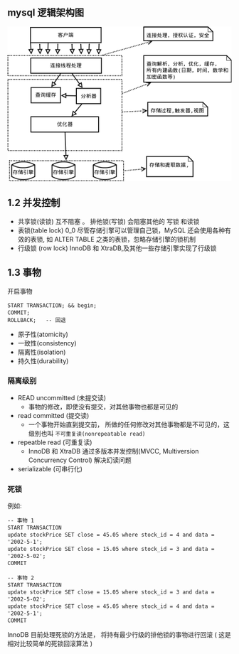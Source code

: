 ## mysql 逻辑架构图
![mysql 逻辑架构图](01_1.png)

## 1.2 并发控制

* 共享锁(读锁) 互不阻塞 。 排他锁(写锁) 会阻塞其他的 写锁 和读锁
* 表锁(table lock)  0_0 尽管存储引擎可以管理自己锁，MySQL 还会使用各种有效的表锁, 如 ALTER TABLE 之类的表锁，忽略存储引擎的锁机制
* 行级锁 (row lock) InnoDB 和 XtraDB,及其他一些存储引擎实现了行级锁

## 1.3 事物

开启事物 
```mysql
START TRANSACTION; && begin; 
COMMIT;
ROLLBACK;   -- 回退
```

* 原子性(atomicity)
* 一致性(consistency)
* 隔离性(isolation)
* 持久性(durability)

### 隔离级别

* READ uncommitted (未提交读)
    * 事物的修改，即使没有提交，对其他事物也都是可见的
* read committed (提交读)
    * 一个事物开始直到提交前， 所做的任何修改对其他事物都是不可见的，这级别也叫 ``不可重复读(nonrepeatable read)``
* repeatble read (可重复读)
    * InnoDB 和 XtraDB 通过多版本并发控制(MVCC, Multiversion Concurrency Control) 解决幻读问题
* serializable (可串行化)

### 死锁

例如:
```mysql
-- 事物 1
START TRANSACTION
update stockPrice SET close = 45.05 where stock_id = 4 and data = '2002-5-1';
update stockPrice SET close = 15.05 where stock_id = 3 and data = '2002-5-02';
COMMIT

-- 事物 2
START TRANSACTION
update stockPrice SET close = 15.05 where stock_id = 3 and data = '2002-5-02';
update stockPrice SET close = 45.05 where stock_id = 4 and data = '2002-5-1';
COMMIT

```
InnoDB 目前处理死锁的方法是， 将持有最少行级的排他锁的事物进行回滚 ( 这是相对比较简单的死锁回滚算法 )


